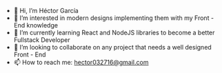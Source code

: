 - 👋 Hi, I’m Héctor García
- 👀 I’m interested in modern designs implementing them with my Front - End knowledge
- 🌱 I’m currently learning React and NodeJS libraries to become a better Fullstack Developer
- 💞️ I’m looking to collaborate on any project that needs a well designed Front - End
- 📫 How to reach me: hector032716@gmail.com
